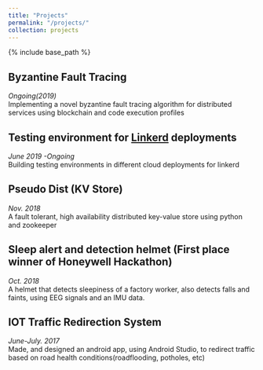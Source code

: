 ```yaml
---
title: "Projects"
permalink: "/projects/"
collection: projects
---
```


{% include base_path %}

Byzantine Fault Tracing
----
*Ongoing(2019)*<br/>
Implementing a novel byzantine fault tracing algorithm for distributed services using blockchain and code execution profiles<br/>

Testing environment for [Linkerd](https://github.com/linkerd/linkerd2) deployments
----
*June 2019 -Ongoing*<br/>
Building testing environments in different cloud deployments for linkerd<br/>

Pseudo Dist (KV Store)
----
*Nov. 2018*<br/>
A fault tolerant, high availability distributed key-value store using python and zookeeper<br/>

Sleep alert and detection helmet (First place winner of Honeywell Hackathon)
----
*Oct. 2018*<br/>
A helmet that detects sleepiness of a factory worker, also detects falls and faints, using EEG signals and an IMU data.

IOT Traffic Redirection System
----
*June-July. 2017*<br/>
Made, and designed an android app, using Android Studio, to redirect traffic based on road health conditions(roadflooding, potholes, etc)
